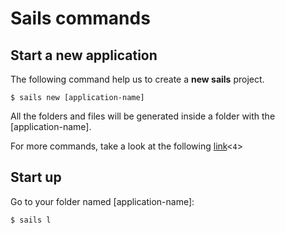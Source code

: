 # Sails commands
## Start a new application
The following command help us to create a **new sails** project.

```shell
$ sails new [application-name]
```

All the folders and files will be generated inside a folder with the [application-name].

For more commands, take a look at the following [link](<`2:#:http://sailsjs.com/documentation/reference/command-line-interface`> "CLI")<`4`>

## Start up
Go to your folder named [application-name]:

```
$ sails l
```
